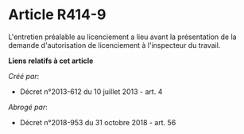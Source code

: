 # Article R414-9

L'entretien préalable au licenciement a lieu avant la présentation de la demande d'autorisation de licenciement à
l'inspecteur du travail.

**Liens relatifs à cet article**

_Créé par_:

  - Décret n°2013-612 du 10 juillet 2013 - art. 4

_Abrogé par_:

  - Décret n°2018-953 du 31 octobre 2018 - art. 56
